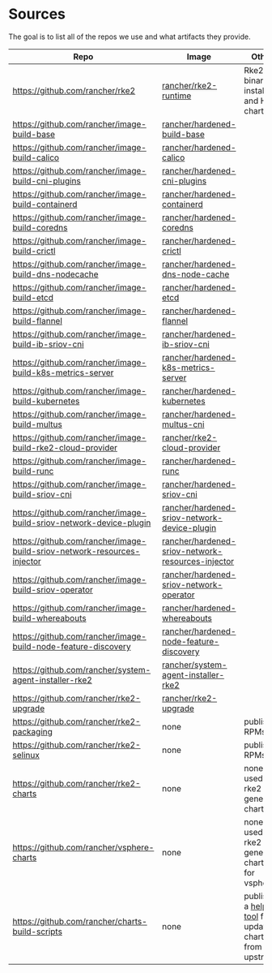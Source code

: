 # Sources

The goal is to list all of the repos we use and what artifacts they provide.

| Repo | Image | Other |
| ---- | ----- | ----- |
https://github.com/rancher/rke2 | [rancher/rke2-runtime](https://hub.docker.com/r/rancher/rke2-runtime/tags) | Rke2 binary, installer, and Helm charts
https://github.com/rancher/image-build-base | [rancher/hardened-build-base](https://hub.docker.com/r/rancher/hardened-build-base/tags)
https://github.com/rancher/image-build-calico | [rancher/hardened-calico](https://hub.docker.com/r/rancher/hardened-calico/tags)
https://github.com/rancher/image-build-cni-plugins | [rancher/hardened-cni-plugins](https://hub.docker.com/r/rancher/hardened-cni-plugins/tags)
https://github.com/rancher/image-build-containerd | [rancher/hardened-containerd](https://hub.docker.com/r/rancher/hardened-containerd/tags)
https://github.com/rancher/image-build-coredns | [rancher/hardened-coredns](https://hub.docker.com/r/rancher/hardened-coredns/tags)
https://github.com/rancher/image-build-crictl | [rancher/hardened-crictl](https://hub.docker.com/r/rancher/hardened-crictl/tags)
https://github.com/rancher/image-build-dns-nodecache | [rancher/hardened-dns-node-cache](https://hub.docker.com/r/rancher/hardened-dns-node-cache/tags)
https://github.com/rancher/image-build-etcd | [rancher/hardened-etcd](https://hub.docker.com/r/rancher/hardened-etcd/tags)
https://github.com/rancher/image-build-flannel | [rancher/hardened-flannel](https://hub.docker.com/r/rancher/hardened-flannel/tags)
https://github.com/rancher/image-build-ib-sriov-cni | [rancher/hardened-ib-sriov-cni](https://hub.docker.com/r/rancher/hardened-ib-sriov-cni/tags)
https://github.com/rancher/image-build-k8s-metrics-server | [rancher/hardened-k8s-metrics-server](https://hub.docker.com/r/rancher/hardened-k8s-metrics-server/tags)
https://github.com/rancher/image-build-kubernetes | [rancher/hardened-kubernetes](https://hub.docker.com/r/rancher/hardened-kubernetes/tags)
https://github.com/rancher/image-build-multus | [rancher/hardened-multus-cni](https://hub.docker.com/r/rancher/hardened-multus-cni/tags)
https://github.com/rancher/image-build-rke2-cloud-provider | [rancher/rke2-cloud-provider](https://hub.docker.com/r/rancher/rke2-cloud-provider/tags)
https://github.com/rancher/image-build-runc | [rancher/hardened-runc](https://hub.docker.com/r/rancher/hardened-runc/tags)
https://github.com/rancher/image-build-sriov-cni | [rancher/hardened-sriov-cni](https://hub.docker.com/r/rancher/hardened-sriov-cni/tags)
https://github.com/rancher/image-build-sriov-network-device-plugin | [rancher/hardened-sriov-network-device-plugin](https://hub.docker.com/r/rancher/hardened-sriov-network-device-plugin/tags)
https://github.com/rancher/image-build-sriov-network-resources-injector | [rancher/hardened-sriov-network-resources-injector](https://hub.docker.com/r/rancher/hardened-sriov-network-resources-injector/tags)
https://github.com/rancher/image-build-sriov-operator | [rancher/hardened-sriov-network-operator](https://hub.docker.com/r/rancher/hardened-sriov-network-operator/tags)
https://github.com/rancher/image-build-whereabouts | [rancher/hardened-whereabouts](https://hub.docker.com/r/rancher/hardened-whereabouts/tags)
https://github.com/rancher/image-build-node-feature-discovery | [rancher/hardened-node-feature-discovery](https://hub.docker.com/r/rancher/hardened-node-feature-discovery/tags)
https://github.com/rancher/system-agent-installer-rke2 | [rancher/system-agent-installer-rke2](https://hub.docker.com/r/rancher/system-agent-installer-rke2)
https://github.com/rancher/rke2-upgrade | [rancher/rke2-upgrade](https://hub.docker.com/r/rancher/rke2-upgrade/tags)
https://github.com/rancher/rke2-packaging | none | publishes RPMs
https://github.com/rancher/rke2-selinux | none | publishes RPMs
https://github.com/rancher/rke2-charts | none | none, used by rke2 to generate charts
https://github.com/rancher/vsphere-charts | none | none, used by rke2 to generate charts for vsphere
https://github.com/rancher/charts-build-scripts | none | publishes a [helper tool](https://github.com/rancher/charts-build-scripts/releases) for updating charts from upstream

